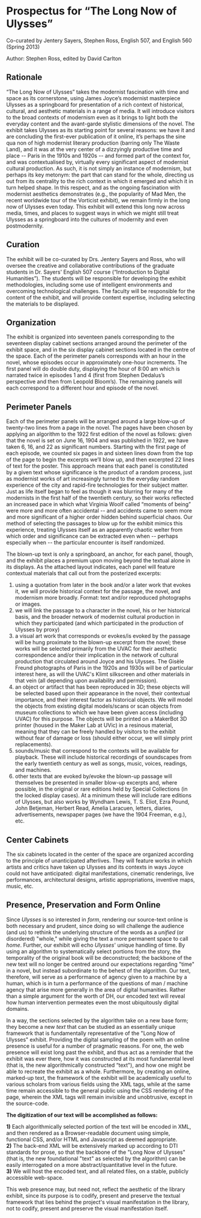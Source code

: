 # Prospectus for “The Long Now of Ulysses”

Co-curated by Jentery Sayers, Stephen Ross, English 507, and English 560 (Spring 2013) 

Author: Stephen Ross, edited by David Carlton

## Rationale

“The Long Now of Ulysses” takes the modernist fascination with time and space as its cornerstone, using James Joyce’s modernist masterpiece Ulysses as a springboard for presentation of a rich context of historical, cultural, and aesthetic materials in a range of media. It will introduce visitors to the broad contexts of modernism even as it brings to light both the everyday content and the avant-garde stylistic dimensions of the novel. The exhibit takes Ulysses as its starting point for several reasons: we have it and are concluding the first-ever publication of it online, it’s perhaps the sine qua non of high modernist literary production (barring only The Waste Land), and it was at the very center of a dizzyingly productive time and place -- Paris in the 1910s and 1920s -- and formed part of the context for, and was contextualised by, virtually every significant aspect of modernist cultural production. As such, it is not simply an instance of modernism, but perhaps its key metonym: the part that can stand for the whole, directing us out from its centrality to the rich context in which it emerged and which it in turn helped shape. In this respect, and as the ongoing fascination with modernist aesthetics demonstrates (e.g., the popularity of Mad Men, the recent worldwide tour of the Vorticist exhibit), we remain firmly in the long now of Ulysses even today. This exhibit will extend this long now across media, times, and places to suggest ways in which we might still treat Ulysses as a springboard into the cultures of modernity and even postmodernity. 

## Curation

The exhibit will be co-curated by Drs. Jentery Sayers and Ross, who will oversee the creative and collaborative contributions of the graduate students in Dr. Sayers' English 507 course (“Introduction to Digital Humanities”). The students will be responsible for developing the exhibit methodologies, including some use of intelligent environments and overcoming technological challenges. The faculty will be responsible for the content of the exhibit, and will provide content expertise, including selecting the materials to be displayed. 

## Organization

The exhibit is organized into seventeen panels corresponding to the seventeen display cabinet sections arranged around the perimeter of the exhibit space, and in the six display cabinet sections located in the centre of the space. Each of the perimeter panels corresponds with an hour in the novel, whose episodes occur in approximately one-hour increments. The first panel will do double duty, displaying the hour of 8:00 am which is narrated twice in episodes 1 and 4 (first from Stephen Dedalus’s perspective and then from Leopold Bloom’s). The remaining panels will each correspond to a different hour and episode of the novel. 

## Perimeter Panels 

Each of the perimeter panels will be arranged around a large blow-up of twenty-two lines from a page in the novel. The pages have been chosen by applying an algorithm to the 1922 first edition of the novel as follows: given that the novel is set on June 16, 1904 and was published in 1922, we have taken 6, 16, and 22 as significant numbers. Starting with the first page of each episode, we counted six pages in and sixteen lines down from the top of the page to begin the excerpts we’ll blow up, and then excerpted 22 lines of text for the poster. This approach means that each panel is constituted by a given text whose significance is the product of a random process, just as modernist works of art increasingly turned to the everyday random experience of the city and rapid-fire technologies for their subject matter. Just as life itself began to feel as though it was blurring for many of the modernists in the first half of the twentieth century, so their works reflected an increased pace in which what Virginia Woolf called “moments of being” were more and more often accidental -- and accidents came to seem more and more significant of a higher order hidden behind superficial chaos. Our method of selecting the passages to blow up for the exhibit mimics this experience, treating Ulysses itself as an apparently chaotic welter from which order and significance can be extracted even when -- perhaps especially when -- the particular encounter is itself randomized. 

The blown-up text is only a springboard, an anchor, for each panel, though, and the exhibit places a premium upon moving beyond the textual alone in its displays. As the attached layout indicates, each panel will feature contextual materials that call out from the posterized excerpts: 

1. using a quotation from later in the book and/or a later work that evokes it, we will provide historical context for the passage, the novel, and modernism more broadly. Format: text and/or reproduced photographs or images. 
2. we will link the passage to a character in the novel, his or her historical basis, and the broader network of modernist cultural production in which they participated (and which participated in the production of Ulysses by proxy)
3. a visual art work that corresponds or evokes/is evoked by the passage will be hung proximate to the blown-up excerpt from the novel; these works will be selected primarily from the UVAC for their aesthetic correspondence and/or their implication in the network of cultural production that circulated around Joyce and his Ulysses. The Gisèle Freund photographs of Paris in the 1920s and 1930s will be of particular interest here, as will the UVAC's Klimt silkscreen and other materials in that vein (all depending upon availability and permission).  
4. an object or artifact that has been reproduced in 3D; these objects will be selected based upon their appearance in the novel, their contextual importance, and their interest factor as historical objects. We will model the objects from existing digital models/scans or scan objects from museum collections to which we have been given access (including UVAC) for this purpose. The objects will be printed on a MakerBot 3D printer (housed in the Maker Lab at UVic) in a resinous material, meaning that they can be freely handled by visitors to the exhibit without fear of damage or loss (should either occur, we will simply print replacements).  
5. sounds/music that correspond to the contexts will be available for playback. These will include historical recordings of soundscapes from the early twentieth century as well as songs, music, voices, readings, and machines. 
6. other texts that are evoked by/evoke the blown-up passage will themselves be presented in smaller blow-up excerpts and, where possible, in the original or rare editions held by Special Collections (in the locked display cases). At a minimum these will include rare editions of Ulysses, but also works by Wyndham Lewis, T. S. Eliot, Ezra Pound, John Betjeman, Herbert Read, Amelia Laracuen, letters, diaries, advertisements, newspaper pages (we have the 1904 Freeman, e.g.), etc.  

## Center Cabinets

The six cabinets located in the center of the space are organized according to the principle of unanticipated afterlives. They will feature works in which artists and critics have taken up Ulysses and its contexts in ways Joyce could not have anticipated: digital manifestations, cinematic renderings, live performances, architectural designs, artistic appropriations, inventive maps, music, etc. 

## Presence, Preservation and Form Online

Since *Ulysses* is so interested in *form*, rendering our source-text online is both necessary and prudent, since doing so will challenge the audience (and us) to rethink the underlying structure of the words as a *unified* (or disordered) "whole," while giving the text a more permanent space to call *home*. Further, our exhibit will echo *Ulysses*' unique handling of time. By using an algorithm to systematically select portions from the story, the temporality of the original book will be deconstructed; the backbone of the new text will no longer be centred around our expectations regarding "time" in a novel, but instead subordinate to the behest of the algorithm. Our text, therefore, will serve as a performance of agency given to a machine by a human, which is in turn a performance of the questions of man / machine agency that arise more generally in the area of digital humanities. Rather than a simple argument for the worth of DH, our encoded text will reveal how human intervention permeates even the most ubiquitously digital domains.  

In a way, the sections selected by the algorithm take on a new base form; they become a new *text* that can be studied as an essentially unique framework that is fundamentally representative of the "Long Now of Ulysses" exhibit. Providing the digital sampling of the poem with an online presence is useful for a number of pragmatic reasons. For one, the web presence will exist long past the exhibit, and thus act as a reminder that the exhibit was ever there, how it was constructed at its most fundamental level (that is, the new algorithmically constructed “text"), and how one might be able to recreate the exhibit as a whole. Furthermore, by creating an online, marked-up text, the framework of the exhibit will be academically useful to various scholars from various fields using the XML tags, while at the same time remain accessible to the general public using the CSS rendering of the page, wherein the XML tags will remain invisible and unobtrusive, except in the source-code.  

__The digitization of our text will be accomplished as follows:__

__1)__ Each algorithmically selected portion of the text will be encoded in XML, and then rendered as a Browser-readable document using simple, functional CSS, and/or HTML and Javascript as deemed appropriate.  
__2)__ The back-end XML will be extensively marked up according to DTI standards for prose, so that the backbone of the "Long Now of Ulysses" (that is, the new foundational "text" as selected by the algorithm) can be easily interrogated on a more abstract/quantitative level in the future.  
__3)__ We will host the encoded text, and all related files, on a stable, publicly accessible web-space.   

This web presence may, but need not, reflect the aesthetic of the library exhibit, since its purpose is to codify, present and preserve the textual framework that lies behind the project's visual manifestation in the library, not to codify, present and preserve the visual manifestation itself.

